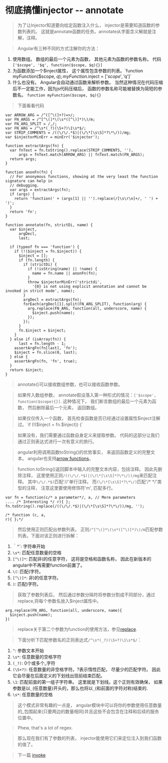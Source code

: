 彻底搞懂injector -- annotate
============================

> 为了让Injector知道要向给定函数注入什么， injector是需要知道函数的参数列表的。 这就是annotate函数的任务。annotate从字面含义解就是注解，注释。

> Angular有三种不同的方式注解你的方法：

1. 使用数组。 数组的最后一个元素为函数， 其他元素为函数的参数名称。 代码`['$scope', '$q', function($scope, $q){}]`
2. 为函数添加一个$inject属性， 这个属性包含参数的列表。`function myFunction($scope, $q){}; myFunction.$inject = ['$scope', '$q']`
3. 什么也没有。 Angular会自动通过函数来解析参数。 当然这种情况在代码压缩后不一定能工作，因为js代码压缩后， 函数的参数名称可能被替换为简短的参数名。 `function myFunction($scope, $q){}`

> 下面看看代码

```
var ARROW_ARG = /^([^\(]+?)=>/;
var FN_ARGS = /^[^\(]*\(\s*([^\)]*)\)/m;
var FN_ARG_SPLIT = /,/;
var FN_ARG = /^\s*(_?)(\S+?)\1\s*$/;
var STRIP_COMMENTS = /((\/\/.*$)|(\/\*[\s\S]*?\*\/))/mg;
var $injectorMinErr = minErr('$injector');

function extractArgs(fn) {
  var fnText = fn.toString().replace(STRIP_COMMENTS, ''),
      args = fnText.match(ARROW_ARG) || fnText.match(FN_ARGS);
  return args;
}

function anonFn(fn) {
  // For anonymous functions, showing at the very least the function signature can help in
  // debugging.
  var args = extractArgs(fn);
  if (args) {
    return 'function(' + (args[1] || '').replace(/[\s\r\n]+/, ' ') + ')';
  }
  return 'fn';
}

function annotate(fn, strictDi, name) {
  var $inject,
      argDecl,
      last;

  if (typeof fn === 'function') {
    if (!($inject = fn.$inject)) {
      $inject = [];
      if (fn.length) {
        if (strictDi) {
          if (!isString(name) || !name) {
            name = fn.name || anonFn(fn);
          }
          throw $injectorMinErr('strictdi',
            '{0} is not using explicit annotation and cannot be invoked in strict mode', name);
        }
        argDecl = extractArgs(fn);
        forEach(argDecl[1].split(FN_ARG_SPLIT), function(arg) {
          arg.replace(FN_ARG, function(all, underscore, name) {
            $inject.push(name);
          });
        });
      }
      fn.$inject = $inject;
    }
  } else if (isArray(fn)) {
      last = fn.length - 1;
    assertArgFn(fn[last], 'fn');
    $inject = fn.slice(0, last);
  } else {
    assertArgFn(fn, 'fn', true);
  }
  return $inject;
}
```

> annotate()可以接收数组参数，也可以接收函数参数。

> 如果传入数组参数， annotate假设落入第一种形式的情况：`['$scope', function($scope){}]`. 这种情况下， 我们断言数组的最后一个元素为函数， 然后删除最后一个元素， 返回数组。

> 如果仅仅传入一个函数， 首先检查函数是否已经通过设置属性$inject注解过。`if (!($inject = fn.$inject)) {`

> 如果没有，我们需要通过函数自身定义来提取参数。 代码的这部分让我们通过正则表达式进行一次有意义的旅行。

> angular利用调用函数toString()的优势事实， 来返回函数定义的完整文本。 angular也支持[arrow functions](https://developer.mozilla.org/en-US/docs/Web/JavaScript/Reference/Functions/Arrow_functions)。

> function.toString()返回脚本中输入的完整文本内容，包括注释。 因此先删除注释， 这里使用正则`/((\/\/.*$)|(\/\*[\s\S]*?\*\/))/mg`来匹配注释。 其中`\/\/.*$)`匹配'//'单行注释。 而`(\/\*[\s\S]*?\*\/)`匹配'/* */'类型的注释， 注意这里要使用修饰符'm', 匹配多行。

```
var fn = function(c/* a parameter*/, a, // More parameters
.... /* Interesting */ r){ };
fn.toString().replace(/((\/\/.*$)|(\/\*[\s\S]*?\*\/))/mg, '');

/* function (c, a,
r){ };*/
```

> 然后使用正则匹配出参数列表。 正则`/^[^\(]*\(\s*([^\)]*)\)/m`匹配参数列表。下面对该正则进行拆解：

1. ｀^`: 字符串开始
2. `\s*`: 匹配任意数量的空格
3. `[^\(]*`: 匹配非(的任意字符， 这将是空格和函数名称， 因此在新版本的angular中不再需要function前置了。
4. `\(`: 匹配(字符。 
5. `[^\)]*`: 非)的任意字符。
6. `)`: 匹配)字符。

> 获取了参数列表后， 然后通过参数分隔符将参数分割成不同部分，通过replace,将每个参数名放入$inject属性中。

```
arg.replace(FN_ARG, function(all, underscore, name){
  $inject.push(name);
})
```

> replace关于第二个参数为function的使用方法，参见[replace](https://developer.mozilla.org/en-US/docs/Web/JavaScript/Reference/Global_Objects/String/replace#Specifying_a_function_as_a_parameter).

> 下面分析下匹配参数名的正则表达式`/^\s*(_?)(\S+?)\1\s*$/`：

1. `^`: 参数文本开始
2. `\s*`: 任意数量的空格字符
3. `(_?)`: 0个或多个_字符
4. `(\S+?)`: 任意数量的非空格字符。?表示惰性匹配， 尽量少的匹配字符。 因此它会尽量在后面定义的下划线出现前结束匹配。
5. `\1`: 匹配前面的第一组子字符串。 这里就是下划线。这个正则有效确保， 如果参数是以`_`(任意数量)开头的，那么也将以`_`(和前面的字符对称)结束的.
6. `\s*`: 任意数量的空格

> 这个模式非常有趣的一点是， angular模块中可以将你的参数使用任意数量的_包围起来(只要两边的数量相同)并且这些不会包含在注释和后续的服务位置中。

> Phew, that's a lot of regex.

> 那么现在我们有了参数的列表， injector能使用它们来定位注入到我们函数的值了。

> 下一篇 [invoke](https://github.com/walkerqiao/walkman/blob/master/docs/angular/angular-invoke.md)
